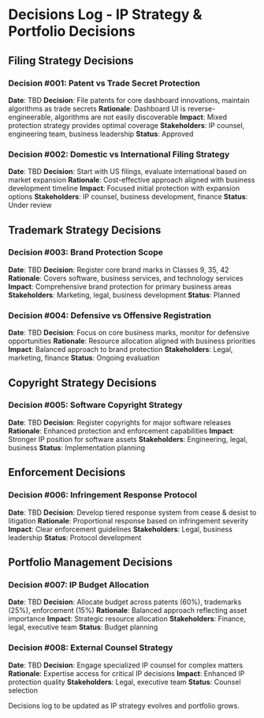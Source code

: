 # Decisions Log - IP Strategy & Portfolio Decisions

## Filing Strategy Decisions
### Decision #001: Patent vs Trade Secret Protection
**Date**: TBD
**Decision**: File patents for core dashboard innovations, maintain algorithms as trade secrets
**Rationale**: Dashboard UI is reverse-engineerable, algorithms are not easily discoverable
**Impact**: Mixed protection strategy provides optimal coverage
**Stakeholders**: IP counsel, engineering team, business leadership
**Status**: Approved

### Decision #002: Domestic vs International Filing Strategy
**Date**: TBD
**Decision**: Start with US filings, evaluate international based on market expansion
**Rationale**: Cost-effective approach aligned with business development timeline
**Impact**: Focused initial protection with expansion options
**Stakeholders**: IP counsel, business development, finance
**Status**: Under review

## Trademark Strategy Decisions
### Decision #003: Brand Protection Scope
**Date**: TBD
**Decision**: Register core brand marks in Classes 9, 35, 42
**Rationale**: Covers software, business services, and technology services
**Impact**: Comprehensive brand protection for primary business areas
**Stakeholders**: Marketing, legal, business development
**Status**: Planned

### Decision #004: Defensive vs Offensive Registration
**Date**: TBD
**Decision**: Focus on core business marks, monitor for defensive opportunities
**Rationale**: Resource allocation aligned with business priorities
**Impact**: Balanced approach to brand protection
**Stakeholders**: Legal, marketing, finance
**Status**: Ongoing evaluation

## Copyright Strategy Decisions
### Decision #005: Software Copyright Strategy
**Date**: TBD
**Decision**: Register copyrights for major software releases
**Rationale**: Enhanced protection and enforcement capabilities
**Impact**: Stronger IP position for software assets
**Stakeholders**: Engineering, legal, business
**Status**: Implementation planning

## Enforcement Decisions
### Decision #006: Infringement Response Protocol
**Date**: TBD
**Decision**: Develop tiered response system from cease & desist to litigation
**Rationale**: Proportional response based on infringement severity
**Impact**: Clear enforcement guidelines
**Stakeholders**: Legal, business leadership
**Status**: Protocol development

## Portfolio Management Decisions
### Decision #007: IP Budget Allocation
**Date**: TBD
**Decision**: Allocate budget across patents (60%), trademarks (25%), enforcement (15%)
**Rationale**: Balanced approach reflecting asset importance
**Impact**: Strategic resource allocation
**Stakeholders**: Finance, legal, executive team
**Status**: Budget planning

### Decision #008: External Counsel Strategy
**Date**: TBD
**Decision**: Engage specialized IP counsel for complex matters
**Rationale**: Expertise access for critical IP decisions
**Impact**: Enhanced IP protection quality
**Stakeholders**: Legal, executive team
**Status**: Counsel selection

Decisions log to be updated as IP strategy evolves and portfolio grows.